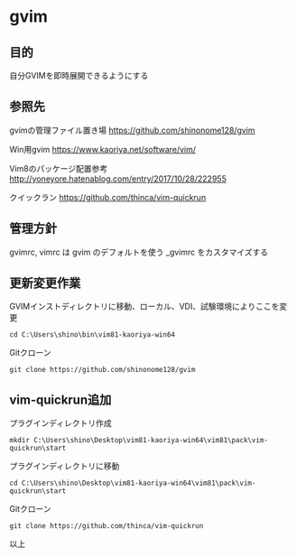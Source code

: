 # gvim

## 目的

自分GVIMを即時展開できるようにする

## 参照先

gvimの管理ファイル置き場
https://github.com/shinonome128/gvim

Win用gvim
https://www.kaoriya.net/software/vim/

Vim8のパッケージ配置参考
http://yoneyore.hatenablog.com/entry/2017/10/28/222955

クイックラン
https://github.com/thinca/vim-quickrun

## 管理方針

gvimrc, vimrc は gvim のデフォルトを使う
_gvimrc をカスタマイズする

## 更新変更作業

GVIMインストディレクトリに移動、ローカル、VDI、試験環境によりここを変更
```
cd C:\Users\shino\bin\vim81-kaoriya-win64
```

Gitクローン
```
git clone https://github.com/shinonome128/gvim
```

## vim-quickrun追加

プラグインディレクトリ作成
```
mkdir C:\Users\shino\Desktop\vim81-kaoriya-win64\vim81\pack\vim-quickrun\start
```

プラグインディレクトリに移動
```
cd C:\Users\shino\Desktop\vim81-kaoriya-win64\vim81\pack\vim-quickrun\start
```

Gitクローン
```
git clone https://github.com/thinca/vim-quickrun
```

以上
